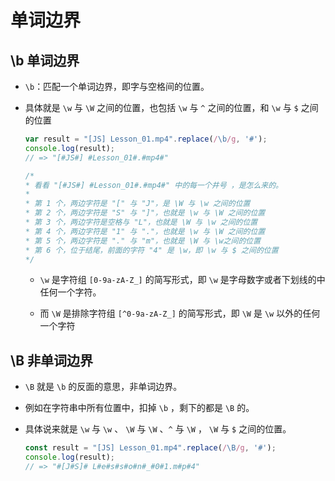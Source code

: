 # 单词边界

## \b 单词边界

*   `\b`：匹配一个单词边界，即字与空格间的位置。

*   具体就是 `\w` 与 `\W` 之间的位置，也包括 `\w` 与 `^` 之间的位置，和 `\w` 与 `$` 之间的位置

    ```javascript
    var result = "[JS] Lesson_01.mp4".replace(/\b/g, '#');
    console.log(result);
    // => "[#JS#] #Lesson_01#.#mp4#"

    /*
    * 看看 "[#JS#] #Lesson_01#.#mp4#" 中的每一个井号 ，是怎么来的。
    *
    * 第 1 个，两边字符是 "[" 与 "J"，是 \W 与 \w 之间的位置
    * 第 2 个，两边字符是 "S" 与 "]"，也就是 \w 与 \W 之间的位置
    * 第 3 个，两边字符是空格与 "L"，也就是 \W 与 \w 之间的位置
    * 第 4 个，两边字符是 "1" 与 "."，也就是 \w 与 \W 之间的位置
    * 第 5 个，两边字符是 "." 与 "m"，也就是 \W 与 \w之间的位置
    * 第 6 个，位于结尾，前面的字符 "4" 是 \w，即 \w 与 $ 之间的位置
    */
    ```

    *   `\w` 是字符组 `[0-9a-zA-Z_]` 的简写形式，即 `\w` 是字母数字或者下划线的中任何一个字符。

    *   而 `\W` 是排除字符组 `[^0-9a-zA-Z_]` 的简写形式，即 `\W` 是 `\w` 以外的任何一个字符

## \B 非单词边界

*   `\B` 就是 `\b` 的反面的意思，非单词边界。

*   例如在字符串中所有位置中，扣掉 `\b` ，剩下的都是 `\B` 的。

*   具体说来就是 `\w` 与 `\w` 、 `\W` 与 `\W` 、`^` 与 `\W` ， `\W` 与 `$` 之间的位置。

    ```javascript
    const result = "[JS] Lesson_01.mp4".replace(/\B/g, '#');
    console.log(result);
    // => "#[J#S]# L#e#s#s#o#n#_#0#1.m#p#4"
    ```
